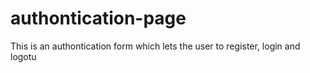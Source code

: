# authontication-page
This is an authontication form which lets the user to register, login and logotu
